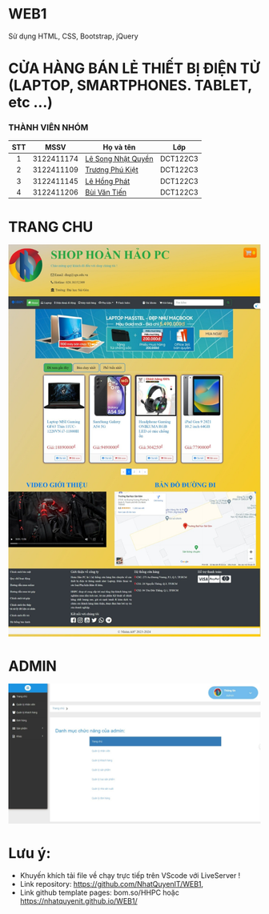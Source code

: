 # WEB1
Sử dụng HTML, CSS, Bootstrap, jQuery
# CỬA HÀNG BÁN LẺ THIẾT BỊ ĐIỆN TỬ (LAPTOP, SMARTPHONES. TABLET, etc ...)

### THÀNH VIÊN NHÓM
| STT |    MSSV    | Họ và tên                                                                   | Lớp |
| :-: | :--------: | --------------------------------------------------------------------------- | -------- |
|  1  | 3122411174 | [Lê Song Nhật Quyền](https://www.facebook.com/songquyen.it.vn) | DCT122C3 |
|  2  | 3122411109 | [Trương Phú Kiệt](https://www.facebook.com/kiet.chuong.54)           | DCT122C3 |
|  3  | 3122411145 | [Lê Hồng Phát](https://www.facebook.com/fatle44)                           | DCT122C3 |
|  4  | 3122411206 | [Bùi Văn Tiến](https://www.facebook.com/profile.php?id=100042330444272)| DCT122C3 |

# TRANG CHU 
![alt text](./img/Web%20capture_29-1-2024_04620_127.0.0.1.jpeg)
# ADMIN
![alt text](./img/Web%20capture_29-1-2024_05011_127.0.0.1.jpeg)

# Lưu ý: 
- Khuyến khích tải file về chạy trực tiếp trên VScode với LiveServer !
- Link repository: https://github.com/NhatQuyenIT/WEB1, 
- Link github template pages: bom.so/HHPC hoặc https://nhatquyenit.github.io/WEB1/

